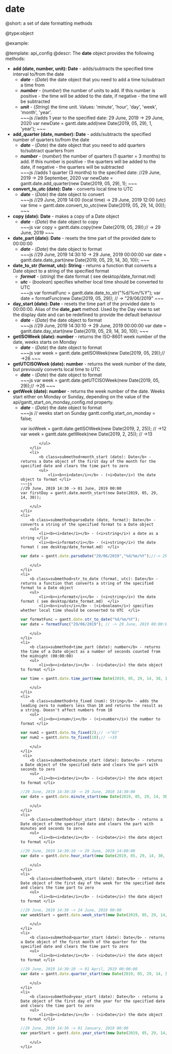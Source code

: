 date
=============

@short: a set of date formatting methods
	

@type:object

@example:

@template:	api_config
@descr:
The **date** object provides the following methods:

<ul>
	<li>
    	<b class=submethod>add (date, number, unit): Date</b> - adds/subtracts the specified time interval to/from the date
        <ul>
          	<li><b><i>date</i></b> - (<i>Date</i>) the date object that you need to add a time to/subtract a time from </li>
            <li><b><i>number</i></b> - (<i>number</i>) the number of units to add. If this number is positive - the time will be added to the date, if negative - the time will be subtracted </li>
            <li><b><i>unit</i></b> - (<i>String</i>)  the time unit. Values: 'minute', 'hour', 'day', 'week', 'month', 'year'. </li>
~~~js
//adds 1 year to the specified date: 29 June, 2019 -> 29 June, 2020
var newDate = gantt.date.add(new Date(2019, 05, 29), 1, 'year');
~~~
        </ul>
    </li>
    <li>
    	<b class=submethod>add_quarter (date, number): Date</b> - adds/subtracts the specified number of quarters to/from the date
        <ul>
          	<li><b><i>date</i></b> - (<i>Date</i>) the date object that you need to add quarters to/subtract quarters from </li>
            <li><b><i>number</i></b> - (<i>number</i>) the number of quarters (1 quarter = 3 months) to add. If this number is positive - the quarters will be added to the date, if negative - the quarters will be subtracted </li>          
~~~js
//adds 1 quarter (3 months) to the specified date: 
//29 June, 2019 -> 29 September, 2020
var newDate = gantt.date.add_quarter(new Date(2019, 05, 29), 1);
~~~
        </ul>
    </li>
    <li>
    	<b class=submethod>convert_to_utc (date): Date</b> - converts local time to UTC
        <ul>
          	<li><b><i>date</i></b> - (<i>Date</i>) the date object to convert </li>
~~~js
//29 June, 2019 14:00 (local time) -> 29 June, 2019 12:00 (utc)
var time = gantt.date.convert_to_utc(new Date(2019, 05, 29, 14, 00));
~~~
        </ul>
    </li>
    <li>
    	<b class=submethod>copy (date): Date</b> - makes a copy of a Date object
        <ul>
          	<li><b><i>date</i></b> - (<i>Date</i>) the date object to copy </li>
~~~js
var copy = gantt.date.copy(new Date(2019, 05, 29));// -> 29 June, 2019
~~~
        </ul>
    </li>
    <li>
    	<b class=submethod>date_part (date): Date</b> - resets the time part of the provided date to 00:00:00
        <ul>
          	<li><b><i>date</i></b> - (<i>Date</i>) the date object to format </li>
~~~js
//29 June, 2019 14:30:10 -> 29 June, 2019 00:00:00
var date = gantt.date.date_part(new Date(2019, 05, 29, 14, 30, 10));
~~~
        </ul>
    </li>
    <li>
    	<b class=submethod>date_to_str (format, utc): String</b> - returns a function that converts a Date object to a string of the specified format
        <ul>
          	<li><b><i>format</i></b> - (<i>string</i>) the date format ( see desktop/date_format.md)  </li>
          	<li><b><i>utc</i></b> - (<i>boolean</i>) specifies whether local time should be converted to UTC  </li>
~~~js
var formatFunc = gantt.date.date_to_str("%d/%m/%Y");
var date = formatFunc(new Date(2019, 05, 29)); // -> "29/06/2019"
~~~
        </ul>
    </li>
    <li>
    	<b class=submethod>day_start (date): Date</b> - resets the time part of the provided date to 00:00:00. Alias of the <b>date_part</b> method. Used by the Day view to set the display date and can be redefined to provide the default behaviour
        <ul>
          	<li><b><i>date</i></b> - (<i>Date</i>) the date object to format </li>
~~~js
//29 June, 2019 14:30:10 -> 29 June, 2019 00:00:00
var date = gantt.date.day_start(new Date(2019, 05, 29, 14, 30, 10));
~~~
        </ul>
    </li>
    <li>
    	<b class=submethod>getISOWeek (date): number</b> - returns the ISO-8601 week number of the date, weeks starts on Monday
        <ul>
          	<li><b><i>date</i></b> - (<i>Date</i>) the date object to format </li>
~~~js
var week = gantt.date.getISOWeek(new Date(2019, 05, 29));// ->26
~~~
        </ul>
    </li>
    <li>
    	<b class=submethod>getUTCISOWeek (date): number</b> - returns the week number of the date, but previously converts local time to UTC
        <ul>
          	<li><b><i>date</i></b> - (<i>Date</i>) the date object to format </li>
~~~js
var week = gantt.date.getUTCISOWeek(new Date(2019, 05, 29));// ->26
~~~
        </ul>
    </li>
    <li>
    	<b class=submethod>getWeek (date): number</b> - returns the week number of the date. Weeks start either on Monday or Sunday, depending on the value of the api/gantt_start_on_monday_config.md property.
        <ul>
          	<li><b><i>date</i></b> - (<i>Date</i>) the date object to format </li>
~~~js
// weeks start on Sunday
gantt.config.start_on_monday = false;

var isoWeek = gantt.date.getISOWeek(new Date(2019, 2, 25)); // ->12
var week = gantt.date.getWeek(new Date(2019, 2, 25)); // ->13
~~~
        </ul>
    </li>
    <li>
    	<b class=submethod>month_start (date): Date</b> - returns a Date object of the first day of the month for the specified date and clears the time part to zero
        <ul>
          	<li><b><i>date</i></b> - (<i>Date</i>) the date object to format </li>
~~~js
//29 June, 2019 14:30 -> 01 June, 2019 00:00
var firstDay = gantt.date.month_start(new Date(2019, 05, 29, 14, 30));
~~~
        </ul>
    </li>
    <li>
    	<b class=submethod>parseDate (date, format): Date</b> - converts a string of the specified format to a Date object 
        <ul>
        	<li><b><i>date</i></b> - (<i>string</i>) a date as a string </li>
            <li><b><i>format</i></b> - (<i>string</i>) the date format ( see desktop/date_format.md)  </li>
~~~js
var date = gantt.date.parseDate("29/06/2019","%d/%m/%Y");//-> 29 June, 2019 00:00:00
~~~
		</ul>
    </li>
    <li>
    	<b class=submethod>str_to_date (format, utc): Date</b> - returns a function that converts a string of the specified format to a Date object
        <ul>
          	<li><b><i>format</i></b> - (<i>string</i>) the date format ( see desktop/date_format.md)  </li>
          	<li><b><i>utc</i></b> - (<i>boolean</i>) specifies whether local time should be converted to UTC  </li>
~~~js
var formatFunc = gantt.date.str_to_date("%d/%m/%Y");
var date = formatFunc("29/06/2019"); // -> 29 June, 2019 00:00:00
~~~
        </ul>
    </li>
    <li>
    	<b class=submethod>time_part (date): number</b> - returns the time of a Date object as a number of seconds counted from the midnight (00:00:00)
        <ul>
          	<li><b><i>date</i></b> - (<i>Date</i>) the date object to format </li>
~~~js
var time = gantt.date.time_part(new Date(2019, 05, 29, 14, 30, 10));
~~~
        </ul>
    </li>
    <li>
    	<b class=submethod>to_fixed (num): String</b> - adds the leading zero to numbers less than 10 and returns the result as a string. Doesn't affect numbers from 10
        <ul>
          	<li><b><i>num</i></b> - (<i>number</i>) the number to format </li>
~~~js
var num1 = gantt.date.to_fixed(2);// ->"02"
var num2 = gantt.date.to_fixed(10);// ->10
~~~
        </ul>
    </li>
     <li>
    	<b class=submethod>minute_start (date): Date</b> - returns a Date object of the specified date and clears the part with seconds to zero
        <ul>
          	<li><b><i>date</i></b> - (<i>Date</i>) the date object to format </li>
~~~js
//29 June, 2019 14:30:10 -> 29 June, 2019 14:30:00
var date = gantt.date.minute_start(new Date(2019, 05, 29, 14, 30, 10));
~~~
        </ul>
    </li>
    <li>
    	<b class=submethod>hour_start (date): Date</b> - returns a Date object of the specified date and clears the part with minutes and seconds to zero
        <ul>
          	<li><b><i>date</i></b> - (<i>Date</i>) the date object to format </li>
~~~js
//29 June, 2019 14:30:10 -> 29 June, 2019 14:00:00
var date = gantt.date.hour_start(new Date(2019, 05, 29, 14, 30, 10));
~~~
        </ul>
    </li>
    <li>
    	<b class=submethod>week_start (date): Date</b> - returns a Date object of the first day of the week for the specified date and clears the time part to zero
        <ul>
          	<li><b><i>date</i></b> - (<i>Date</i>) the date object to format </li>
~~~js
//29 June, 2019 14:30 -> 24 June, 2019 00:00
var weekStart = gantt.date.week_start(new Date(2019, 05, 29, 14, 30));
~~~
        </ul>
    </li>
    <li>
    	<b class=submethod>quarter_start (date): Date</b> - returns a Date object of the first month of the quarter for the specified date and clears the time part to zero
        <ul>
          	<li><b><i>date</i></b> - (<i>Date</i>) the date object to format </li>
~~~js
//29 June, 2019 14:30:10 -> 01 April, 2019 00:00:00
var date = gantt.date.quarter_start(new Date(2019, 05, 29, 14, 30, 10));
~~~
        </ul>
    </li>
    <li>
    	<b class=submethod>year_start (date): Date</b> - returns a Date object of the first day of the year for the specified date and clears the time part to zero
        <ul>
          	<li><b><i>date</i></b> - (<i>Date</i>) the date object to format </li>
~~~js
//29 June, 2019 14:30 -> 01 January, 2019 00:00
var yearStart = gantt.date.year_start(new Date(2019, 05, 29, 14, 30));
~~~
        </ul>
    </li>
</ul>

